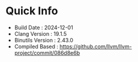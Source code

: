 # Quick Info
* Build Date : 2024-12-01
* Clang Version : 19.1.5
* Binutils Version : 2.43.0
* Compiled Based : https://github.com/llvm/llvm-project/commit/086d8e6b
